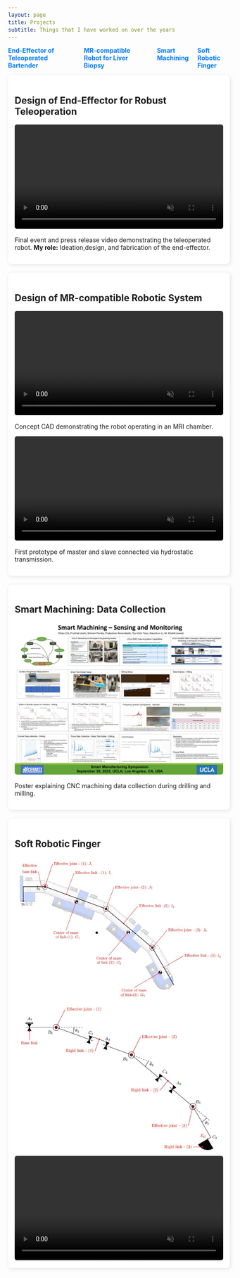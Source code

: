 ```yaml
---
layout: page
title: Projects
subtitle: Things that I have worked on over the years
---
```


<style>
    /*body { font-family: Arial, sans-serif; margin: 0; padding: 20px; background-color: #f4f4f4; }
    header { text-align: center; padding: 20px; }*/
    #toc { list-style: none; padding: 0; display: flex; justify-content: center; gap: 20px; }
    #toc li { display: inline; }
    #toc a { text-decoration: none; font-weight: bold; color: #007bff; }
    .project-grid { display: grid; grid-template-columns: repeat(auto-fit, minmax(300px, 1fr)); gap: 20px; }
    .project-card { background: white; padding: 15px; border-radius: 8px; box-shadow: 2px 2px 10px rgba(0,0,0,0.1); }
    video, img { width: 100%; border-radius: 5px; transition: transform 0.3s ease; }
    .hover-play:hover { transform: scale(1.05); }
    .hover-zoom:hover { transform: scale(1.1); }
    .collapsible .content { display: none; }
    .toggle-btn { display: block; width: 100%; padding: 10px; margin-top: 10px; background: #007bff; color: white; border: none; cursor: pointer; }
</style>

<body>
    <nav>
        <ul id="toc">
            <li><a href="#project1">End-Effector of Teleoperated Bartender</a></li>
            <li><a href="#project2">MR-compatible Robot for Liver Biopsy</a></li>
            <li><a href="#project3">Smart Machining</a></li>
            <li><a href="#project4">Soft Robotic Finger</a></li>
        </ul>
    </nav>
    <section class="project-grid">
        <article id="project1" class="project-card">
            <h2>Design of End-Effector for Robust Teleoperation</h2>
            <video class="hover-play" autoplay muted controls>
                <source src="/assets/img/REAZON-TRIAD-PV-1MIN.mp4" type="video/mp4">
            </video>
            <p>Final event and press release video demonstrating the teleoperated robot. <strong>My role:</strong> Ideation,design, and fabrication of the end-effector.</p>
        </article>
        <article id="project2" class="project-card">
            <h2>Design of MR-compatible Robotic System</h2>
            <div class="content">
                <video class="hover-play" autoplay muted controls>
                    <source src="/assets/img/robot_cad.mp4" type="video/mp4">
                </video>
                <p>Concept CAD demonstrating the robot operating in an MRI chamber.</p>
                <video class="hover-play" autoplay muted controls>
                    <source src="/assets/img/master_slave_demo.mp4" type="video/mp4">
                </video>
                <p>First prototype of master and slave connected via hydrostatic transmission.</p>
            </div>
        </article>
        <article id="project3" class="project-card">
            <h2>Smart Machining: Data Collection</h2>
            <img src="/assets/img/poster.JPG" class="hover-zoom">
            <p>Poster explaining CNC machining data collection during drilling and milling.</p>
        </article>
        <article id="project4" class="project-card">
            <h2>Soft Robotic Finger</h2>
            <img src="/assets/img/RRR_model.JPG" class="hover-zoom">
            <img src="/assets/img/RRR_totalfinger.JPG" class="hover-zoom">
            <video class="hover-play" autoplay muted controls>
                <source src="/assets/img/extension_onlyT3_Trim.mp4" type="video/mp4">
            </video>
        </article>
    </section>
</body>